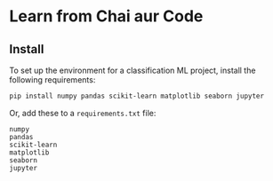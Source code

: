 # Learn from Chai aur Code

## Install 

To set up the environment for a classification ML project, install the following requirements:

```bash
pip install numpy pandas scikit-learn matplotlib seaborn jupyter
```

Or, add these to a `requirements.txt` file:

```
numpy
pandas
scikit-learn
matplotlib
seaborn
jupyter
```